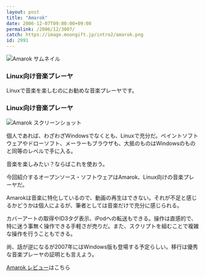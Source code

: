 ```yaml
---
layout: post
title: "Amarok"
date: 2006-12-07T09:00:00+09:00
permalink: /2006/12/3007/
catch: https://image.moongift.jp/intro2/amarok.png
id: 2991
---
```

 ![Amarok サムネイル](https://image.moongift.jp/intro2/amarok.t.png "Amarok サムネイル")
  

### Linux向け音楽プレーヤ
  
Linuxで音楽を楽しむのにお勧めな音楽プレーヤです。  
<!--more-->  

### Linux向け音楽プレーヤ
  

![Amarok スクリーンショット](https://image.moongift.jp/intro2/amarok.png "Amarok スクリーンショット")

  

個人であれば、わざわざWindowsでなくとも、Linuxで充分だ。ペイントソフトウェアやドローソフト、メーラーもブラウザも、大抵のものはWindowsのものと同等のレベルで手に入る。

  

音楽を楽しみたい？ならばこれを使おう。

  

今回紹介するオープンソース・ソフトウェアはAmarok、Linux向けの音楽プレーヤだ。

  

Amarokは音楽に特化しているので、動画の再生はできない。それが不足と感じるかどうかは個人によるが、筆者としては音楽だけで充分に感じられる。

  

カバーアートの取得やID3タグ表示、iPodへの転送もできる。操作は直感的で、特に迷う事無く操作できる手軽さが売りだ。また、スクリプトを組むことで複雑な操作を行うこともできる。

  

尚、話が逆になるが2007年にはWindows版も登場する予定らしい。移行は優秀な音楽プレーヤの証明とも言えよう。

  

[Amarok レビュー](http://oss.moongift.jp/review/i-3011.html)はこちら

